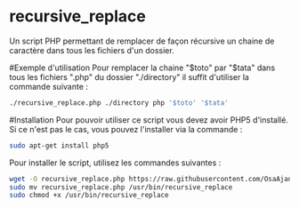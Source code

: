 # recursive_replace
Un script PHP permettant de remplacer de façon récursive un chaine de caractère dans tous les fichiers d'un dossier.

#Exemple d'utilisation
Pour remplacer la chaine "$toto" par "$tata" dans tous les fichiers ".php" du dossier "./directory" il suffit d'utiliser la commande suivante :
```bash
./recursive_replace.php ./directory php '$toto' '$tata'
```

#Installation
Pour pouvoir utiliser ce script vous devez avoir PHP5 d'installé. Si ce n'est pas le cas, vous pouvez l'installer via la commande :
```bash
sudo apt-get install php5
```

Pour installer le script, utilisez les commandes suivantes :
```bash
wget -O recursive_replace.php https://raw.githubusercontent.com/OsaAjani/recursive_replace/master/recursive_replace.php
sudo mv recursive_replace.php /usr/bin/recursive_replace
sudo chmod +x /usr/bin/recursive_replace
```
